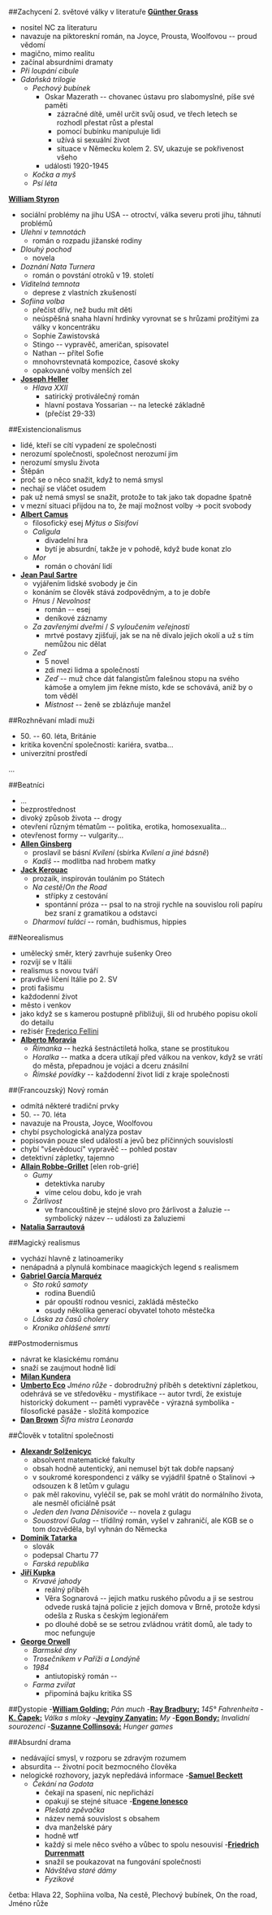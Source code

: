 ##Zachycení 2. světové války v literatuře
__<u>Günther Grass</u>__
- nositel NC za literaturu
- navazuje na piktoreskní román, na Joyce, Prousta, Woolfovou -- proud vědomí
- magično, mimo realitu
- začínal absurdními dramaty
- _Při loupání cibule_
- _Gdaňská trilogie_
	- _Pechový bubínek_
		- Oskar Mazerath -- chovanec ústavu pro slabomyslné, píše své paměti
			- zázračné dítě, uměl určit svůj osud, ve třech letech se rozhodl přestat růst a přestal
			- pomocí bubínku manipuluje lidi
			- užívá si sexuální život
			- situace v Německu kolem 2. SV, ukazuje se pokřivenost všeho
		- události 1920-1945
	- _Kočka a myš_
	- _Psí léta_

__<u>William Styron</u>__
- sociální problémy na jihu USA -- otroctví, válka severu proti jihu, táhnutí problémů
- _Ulehni v temnotách_
	- román o rozpadu jižanské rodiny
- _Dlouhý pochod_
	- novela
- _Doznání Nata Turnera_
	- román o povstání otroků v 19. století
- _Viditelná temnota_
	- deprese z vlastních zkušeností
- _Sofiina volba_
	- přečíst dřív, než budu mít děti
	- neúspěšná snaha hlavní hrdinky vyrovnat se s hrůzami prožitými za války v koncentráku
	- Sophie Zawistovská
	- Stingo -- vypravěč, američan, spisovatel
	- Nathan -- přítel Sofie
	- mnohovrstevnatá kompozice, časové skoky
	- opakované volby menších zel
- __<u>Joseph Heller</u>__
	- _Hlava XXII_
		- satirický protiválečný román
		- hlavní postava Yossarian -- na letecké základně 
		- (přečíst 29-33)

##Existencionalismus
- lidé, kteří se cítí vypadení ze společnosti
- nerozumí společnosti, společnost nerozumí jim
- nerozumí smyslu života
- Štěpán
- proč se o něco snažit, když to nemá smysl
- nechají se vláčet osudem
- pak už nemá smysl se snažit, protože to tak jako tak dopadne špatně
- v mezní situaci přijdou na to, že mají možnost volby -> pocit svobody
- __<u>Albert Camus</u>__
	- filosofický esej _Mýtus o Sisifovi_
	- _Caligula_
		- divadelní hra
		- bytí je absurdní, takže je v pohodě, když bude konat zlo
	- _Mor_
		- román o chování lidí
- __<u>Jean Paul Sartre</u>__
	- vyjářením lidské svobody je čin
	- konáním se člověk stává zodpovědným, a to je dobře
	- _Hnus_ / _Nevolnost_
		- román -- esej
		- deníkové záznamy
	- _Za zavřenými dveřmi_ / _S vyloučením veřejnosti_
		- mrtvé postavy zjišťují, jak se na ně dívalo jejich okolí a už s tím nemůžou nic dělat
	- _Zeď_
		- 5 novel
		- zdi mezi lidma a společností
		- _Zeď_ -- muž chce dát falangistům falešnou stopu na svého kámoše a omylem jim řekne místo, kde se schovává, aniž by o tom věděl
		- _Místnost_ -- ženě se zblázňuje manžel

##Rozhněvaní mladí muži
- 50\. -- 60. léta, Británie
- kritika kovenční společnosti: kariéra, svatba...
- univerzitní prostředí

...

##Beatníci
- ...
- bezprostřednost
- divoký způsob života -- drogy
- otevření různým tématům -- politika, erotika, homosexualita...
- otevřenost formy -- vulgarity...
- __<u>Allen Ginsberg</u>__
	- proslavil se básní _Kvílení_ (sbírka _Kvílení a jiné básně_)
	- _Kadiš_ -- modlitba nad hrobem matky
- __<u>Jack Kerouac</u>__
	- prozaik, inspirován touláním po Státech
	- _Na cestě_/_On the Road_
		- střípky z cestování
		- spontánní próza -- psal to na stroji rychle na souvislou roli papíru bez sraní z gramatikou a odstavci
	- _Dharmoví tuláci_ -- román, budhismus, hippies

##Neorealismus
- umělecký směr, který zavrhuje sušenky Oreo
- rozvíjí se v Itálii
- realismus s novou tváří
- pravdivé líčení Itálie po 2. SV
- proti fašismu
- každodenní život
- město i venkov
- jako když se s kamerou postupně přibližuji, šli od hrubého popisu okolí do detailu
- režisér <u>Frederico Fellini</u>
- __<u>Alberto Moravia</u>__
	- _Římanka_ -- hezká šestnáctiletá holka, stane se prostitukou
	- _Horalka_ -- matka a dcera utíkají před válkou na venkov, když se vrátí do města, přepadnou je vojáci a dceru znásilní
	- _Římské povídky_ -- každodenní život lidí z kraje společnosti

##(Francouzský) Nový román
- odmítá některé tradiční prvky
- 50\. -- 70. léta
- navazuje na Prousta, Joyce, Woolfovou
- chybí psychologická analýza postav
- popisován pouze sled událostí a jevů bez příčinných souvislostí
- chybí "vševědoucí" vypravěč -- pohled postav
- detektivní zápletky, tajemno
- __<u>Allain Robbe-Grillet</u>__ [elen rob-grié]
	- _Gumy_
		- detektivka naruby
		- víme celou dobu, kdo je vrah
	- _Žárlivost_
		- ve francouštině je stejné slovo pro žárlivost a žaluzie -- symbolický název -- události za žaluziemi
- __<u>Natalia Sarrautová</u>__

##Magický realismus
- vychází hlavně z latinoameriky
- nenápadná a plynulá kombinace maagických legend s realismem
- __<u>Gabriel García Marquéz</u>__
	- _Sto roků samoty_
		- rodina Buendiů
		- pár opouští rodnou vesnici, zakládá městečko
		- osudy několika generací obyvatel tohoto městečka
	- _Láska za časů cholery_
	- _Kronika ohlášené smrti_

##Postmodernismus
- návrat ke klasickému románu
- snaží se zaujmout hodně lidí
- __<u>Milan Kundera</u>__
- __<u>Umberto Eco</u>__
	_Jméno růže_
		- dobrodružný příběh s detektivní zápletkou, odehrává se ve středověku
		- mystifikace -- autor tvrdí, že existuje historický dokument -- paměti vypravěče
		- výrazná symbolika
		- filosofické pasáže
		- složitá kompozice
- __<u>Dan Brown</u>__
        _Šifra mistra Leonarda_

##Člověk v totalitní společnosti
- __<u>Alexandr Solženicyc</u>__
	- absolvent matematické fakulty
	- obsah hodně autentický, ani nemusel být tak dobře napsaný
	- v soukromé korespondenci z války se vyjádřil špatně o Stalinovi -> odsouzen k 8 letům v gulagu
	- pak měl rakovinu, vyléčil se, pak se mohl vrátit do normálního života, ale nesměl oficiálně psát
	- _Jeden den Ivana Děnisoviče_ -- novela z gulagu
	- _Souostroví Gulag_ -- třídílný román, vyšel v zahraničí, ale KGB se o tom dozvěděla, byl vyhnán do Německa
- __<u>Dominik Tatarka</u>__
	- slovák
	- podepsal Chartu 77
	- _Farská republika_
- __<u>Jiří Kupka</u>__
	- _Krvavé jahody_
		- reálný příběh
		- Věra Sognarová -- jejich matku ruského původu a ji se sestrou odvede ruská tajná policie z jejich domova v Brně, protože kdysi odešla z Ruska s českým legionářem
		- po dlouhé době se se setrou zvládnou vrátit domů, ale tady to moc nefunguje
- __<u>George Orwell</u>__
	- _Barmské dny_
	- _Trosečníkem v Paříži a Londýně_
	- _1984_
		- antiutopiský román -- 
	- _Farma zvířat_
		- připomíná bajku
		kritika SS
		
##Dystopie
-__<u>William Golding:</u>__ _Pán much_
-__<u>Ray Bradbury:</u>__ _145° Fahrenheita_
-__<u>K. Čapek:</u>__ _Válka s mloky_
-__<u>Jevginy Zanyatin:</u>__ _My_
-__<u>Egon Bondy:</u>__ _Invalidní sourozenci_
-__<u>Suzanne Collinsová:</u>__ _Hunger games_

		

##Absurdní drama
- nedávající smysl, v rozporu se zdravým rozumem
- absurdita -- životní pocit bezmocného člověka
- nelogické rozhovory, jazyk nepředává informace
-__<u>Samuel Beckett</u>__
	- _Čekání na Godota_
		- čekají na spasení, nic nepřichází
		- opakují se stejné situace
-__<u>Engene Ionesco</u>__
        - _Plešatá zpěvačka_
		- název nemá souvislost s obsahem
		- dva manželské páry
		- hodně wtf
		- každý si mele něco svého a vůbec to spolu nesouvisí
-__<u>Friedrich Durrenmatt</u>__
        - snažil se poukazovat na fungování společnosti 
        - _Návštěva staré dámy_
        - _Fyzikové_
		
četba: Hlava 22, Sophiina volba, Na cestě, Plechový bubínek, On the road, Jméno růže